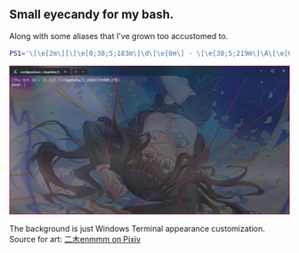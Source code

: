 ## Small eyecandy for my bash.

Along with some aliases that I've grown too accustomed to.

```bash
PS1='\[\e[2m\][\[\e[0;38;5;183m\]\d\[\e[0m\] - \[\e[38;5;219m\]\A\[\e[0;2m\]]\[\e[0m\] \[\e[2m\](\[\e[0;38;5;224m\]\w\[\e[0;2m\])\n\[\e[0;38;5;225m\]\u\[\e[0;2m\]:\[\e[0m\] '
```

![Noice](https://github.com/MrRubberDucky/rubberverse.xyz/blob/main/Generic/Configurations/bashrc/WindowsTerminal_VqxjWl5Epr.png?raw=true)

The background is just Windows Terminal appearance customization. Source for art: [二木enmmm on Pixiv](https://www.pixiv.net/en/artworks/116674186)

